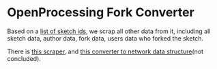 # OpenProcessing Fork Converter

Based on a [list of sketch ids](./data/data-100-most-liked-in-220109.json), we scrap all other data from it, including all sketch data, author data, fork data, users data who forked the sketch.

There is [this scraper](https://vamoss.github.io/OpenProcessing-Forks/index.html), and [this converter to network data structure](https://vamoss.github.io/OpenProcessing-Forks/convert-to-network.html)(not concluded).